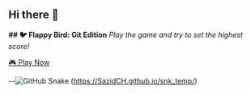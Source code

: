 ## Hi there 👋
**## 🐦 Flappy Bird: Git Edition**
*Play the game and try to set the highest score!*

[🎮 Play Now](https://sazidch.github.io/git_bird/)


<!--
**SazidCH/SazidCH** is a ✨ _special_ ✨ repository because its `README.md` (this file) appears on your GitHub profile.

Here are some ideas to get you started:

- 🔭 I’m currently working on ...
- 🌱 I’m currently learning ...
- 👯 I’m looking to collaborate on ...
- 🤔 I’m looking for help with ...
- 💬 Ask me about ...
- 📫 How to reach me: ...
- 😄 Pronouns: ...
- ⚡ Fun fact: ...
-->

--![GitHub Snake](https://github.com/SazidCH/snk_temp/blob/output/github-contribution-grid-snake.svg)
(https://SazidCH.github.io/snk_temp/)
